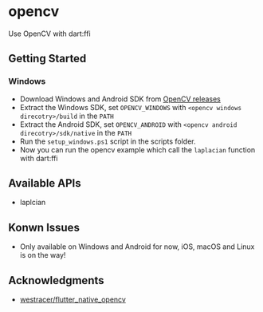 # opencv

Use OpenCV with dart:ffi

## Getting Started

### Windows

- Download Windows and Android SDK from [OpenCV releases](https://opencv.org/releases/)
- Extract the Windows SDK, set `OPENCV_WINDOWS` with `<opencv windows direcotry>/build` in the `PATH`
- Extract the Android SDK, set `OPENCV_ANDROID` with `<opencv android direcotry>/sdk/native` in the `PATH`
- Run the `setup_windows.ps1` script in the scripts folder.
- Now you can run the opencv example which call the `laplacian` function with dart:ffi

## Available APIs

- laplcian

## Konwn Issues

- Only available on Windows and Android for now, iOS, macOS and Linux is on the way!

## Acknowledgments

- [westracer/flutter_native_opencv](https://github.com/westracer/flutter_native_opencv)
